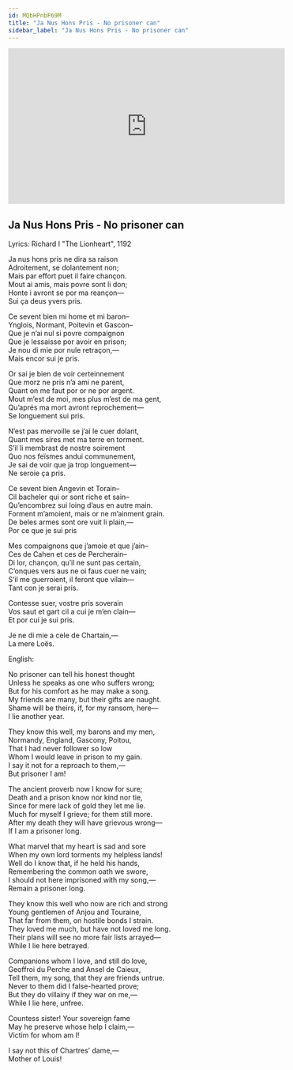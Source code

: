 ```yaml
---
id: MQbHPnbF69M
title: "Ja Nus Hons Pris - No prisoner can"
sidebar_label: "Ja Nus Hons Pris - No prisoner can"
---
```


<div class="video-float-container">
  <iframe
    width="560"
    height="315"
    src="https://www.youtube.com/embed/MQbHPnbF69M"
    title="YouTube video player"
    frameborder="0"
    allow="accelerometer; autoplay; clipboard-write; encrypted-media; gyroscope; picture-in-picture; web-share"
    referrerpolicy="strict-origin-when-cross-origin"
    allowfullscreen
  ></iframe>
</div>

## Ja Nus Hons Pris - No prisoner can

Lyrics: Richard I "The Lionheart", 1192

Ja nus hons pris ne dira sa raison  
Adroitement, se dolantement non;  
Mais par effort puet il faire chançon.  
Mout ai amis, mais povre sont li don;  
Honte i avront se por ma reançon—  
Sui ça deus yvers pris.

Ce sevent bien mi home et mi baron–  
Ynglois, Normant, Poitevin et Gascon–  
Que je n’ai nul si povre compaignon  
Que je lessaisse por avoir en prison;  
Je nou di mie por nule retraçon,—  
Mais encor sui je pris.

Or sai je bien de voir certeinnement  
Que morz ne pris n’a ami ne parent,  
Quant on me faut por or ne por argent.  
Mout m’est de moi, mes plus m’est de ma gent,  
Qu’aprés ma mort avront reprochement—  
Se longuement sui pris.

N’est pas mervoille se j’ai le cuer dolant,  
Quant mes sires met ma terre en torment.  
S’il li membrast de nostre soirement  
Quo nos feïsmes andui communement,  
Je sai de voir que ja trop longuement—  
Ne seroie ça pris.

Ce sevent bien Angevin et Torain–  
Cil bacheler qui or sont riche et sain–  
Qu’encombrez sui loing d’aus en autre main.  
Forment m’amoient, mais or ne m’ainment grain.  
De beles armes sont ore vuit li plain,—  
Por ce que je sui pris

Mes compaignons que j’amoie et que j’ain–  
Ces de Cahen et ces de Percherain–  
Di lor, chançon, qu’il ne sunt pas certain,  
C’onques vers aus ne oi faus cuer ne vain;  
S’il me guerroient, il feront que vilain—  
Tant con je serai pris.

Contesse suer, vostre pris soverain  
Vos saut et gart cil a cui je m’en clain—  
Et por cui je sui pris.

Je ne di mie a cele de Chartain,—  
La mere Loës.

English:

No prisoner can tell his honest thought  
Unless he speaks as one who suffers wrong;  
But for his comfort as he may make a song.  
My friends are many, but their gifts are naught.  
Shame will be theirs, if, for my ransom, here—  
I lie another year.

They know this well, my barons and my men,  
Normandy, England, Gascony, Poitou,  
That I had never follower so low  
Whom I would leave in prison to my gain.  
I say it not for a reproach to them,—  
But prisoner I am!

The ancient proverb now I know for sure;  
Death and a prison know nor kind nor tie,  
Since for mere lack of gold they let me lie.  
Much for myself I grieve; for them still more.  
After my death they will have grievous wrong—  
If I am a prisoner long.

What marvel that my heart is sad and sore  
When my own lord torments my helpless lands!  
Well do I know that, if he held his hands,  
Remembering the common oath we swore,  
I should not here imprisoned with my song,—  
Remain a prisoner long.

They know this well who now are rich and strong  
Young gentlemen of Anjou and Touraine,  
That far from them, on hostile bonds I strain.  
They loved me much, but have not loved me long.  
Their plans will see no more fair lists arrayed—  
While I lie here betrayed.

Companions whom I love, and still do love,  
Geoffroi du Perche and Ansel de Caieux,  
Tell them, my song, that they are friends untrue.  
Never to them did I false-hearted prove;  
But they do villainy if they war on me,—  
While I lie here, unfree.

Countess sister! Your sovereign fame  
May he preserve whose help I claim,—  
Victim for whom am I!

I say not this of Chartres’ dame,—  
Mother of Louis!
